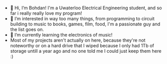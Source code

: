 - 👋 Hi, I’m Bohdan! I'm a Uwaterloo Electrical Engineering student, and so far i really really love my program!
- 👀 I’m interested in way too many things, from programming to circuit building to music to books, games, film, food, I'm a passionate guy and the list goes on.
- 🌱 I’m currently learning the electronics of music!
- Most of my projects aren't actually on here, because they're not noteworthy or on a hard drive that I wiped because I only had 1Tb of storage untill a year ago and no one told me I could just keep them here :)
<!---
Bohdan-Wowk/Bohdan-Wowk is a ✨ special ✨ repository because its `README.md` (this file) appears on your GitHub profile.
You can click the Preview link to take a look at your changes.
--->
